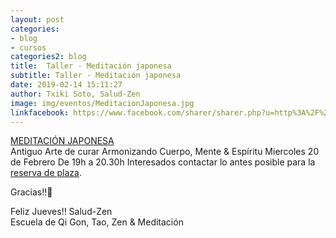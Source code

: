 ```yaml
---
layout: post
categories:
- blog
- cursos
categories2: blog
title:  Taller - Meditación japonesa
subtitle: Taller - Meditación japonesa
date: 2019-02-14 15:11:27
author: Txiki Soto, Salud-Zen
image: img/eventos/MeditacionJaponesa.jpg
linkfacebook: https://www.facebook.com/sharer/sharer.php?u=http%3A%2F%2Fwww.salud-zen.com%2Fblog%2F2019%2F02%2F14%2FTaller-meditacion-japonesa.html&amp;src=sdkpreparse
---
```


[MEDITACIÓN JAPONESA][curso]   
Antiguo Arte de curar
Armonizando Cuerpo, Mente & Espíritu
Miercoles 20 de Febrero
De 19h a 20.30h
Interesados contactar lo antes posible para la <a href="mailto:estilodevida@salud-zen.com?Subject=Taller Meditación Japonesa-Reserva de Plaza&body=%0A%0A Me gustaría reservar una plaza para el Taller de Meditación Japonesa (X). Mis datos Personales son:%0A%0A   -Nombre:%0A%0A   -Apellidos:%0A%0A   -Fecha de nacimiento:%0A%0A   -Teléfono:%0A%0A    -Correo Electrónico:%0A%0A">reserva de plaza</a>.

Gracias!!🤗

Feliz Jueves!!
Salud-Zen  
Escuela de Qi Gon, Tao, Zen & Meditación  

[curso]:{{site.url}}{{site.baseurl}}/evento/2019/02/20/taller-meditacion-japonesa.html
